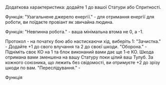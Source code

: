 Додаткова характеристика: додайте 1 до вашої Статури або Спритності.

Функція: "Узагальнене джерело енергії." - для отримання енергії для роботи, ви поїдаєте провіант як звичайна людина. 

Функція: "Невпинна робота." - ваша мінімальна втома не 0, а -1.

Протокол - на початку бою або настискаючи хід, виберіть 1:
"Зачистка." - Додайте +1 до свого влучання та 2 до своєї шкоди. 
"Оборона." - Підніміть своє КО на 1 та блок виконаний вами дає ще 1-е КО. Шкода отримана вами зменшена на вашу Статуру поки цілий ваш Тулуб. За кожного союзника, що лежить без свідомості, ви отримуєте +2 до зрізу шкоди по вам.
"Переслідування." - 

Функція

